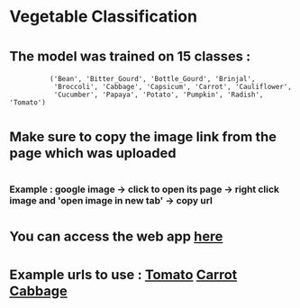 # Vegetable Classification

# <sub>The model was trained on 15 classes :<sub>
              ('Bean', 'Bitter_Gourd', 'Bottle_Gourd', 'Brinjal',
               'Broccoli', 'Cabbage', 'Capsicum', 'Carrot', 'Cauliflower',
               'Cucumber', 'Papaya', 'Potato', 'Pumpkin', 'Radish', 'Tomato')
               
# <sub>Make sure to copy the image link from the page which was uploaded<sub>
# <sub><sub><sub>Example : google image -> click to open its page -> right click image and 'open image in new tab' -> copy url<sub><sub><sub>

# <sub>You can access the web app [here](https://giannisagr-image-cla-vegetable-classification-deployment-dlipxw.streamlit.app/)<sub>

# <sub>Example urls to use : [Tomato](https://i5.walmartimages.ca/images/Enlarge/008/475/6000190008475.jpg) [Carrot](https://c.ndtvimg.com/2021-05/j6ab24bg_carrots_625x300_04_May_21.jpg) [Cabbage](https://cdn.shopify.com/s/files/1/0206/9470/products/1222-done_1024x1024.jpg?v=1593492693)<sub>
